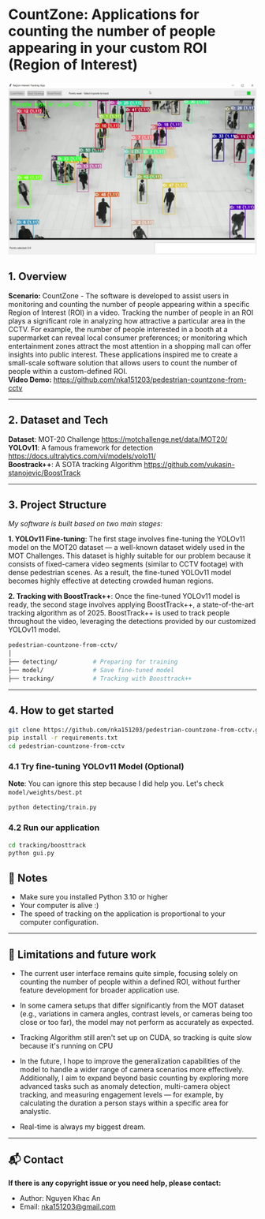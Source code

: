 # CountZone: Applications for counting the number of people appearing in your custom ROI (Region of Interest)
![alt text](demo.png)
## 1. Overview

**Scenario:** CountZone - The software is developed to assist users in monitoring and counting the number of people appearing within a specific Region of Interest (ROI) in a video. Tracking the number of people in an ROI plays a significant role in analyzing how attractive a particular area in the CCTV. For example, the number of people interested in a booth at a supermarket can reveal local consumer preferences; or monitoring which entertainment zones attract the most attention in a shopping mall can offer insights into public interest. These applications inspired me to create a small-scale software solution that allows users to count the number of people within a custom-defined ROI. \
**Video Demo:** https://github.com/nka151203/pedestrian-countzone-from-cctv

---
## 2. Dataset and Tech
**Dataset**: MOT-20 Challenge https://motchallenge.net/data/MOT20/ \
**YOLOv11**: A famous framework for detection https://docs.ultralytics.com/vi/models/yolo11/ \
**Boostrack++**: A SOTA tracking Algorithm https://github.com/vukasin-stanojevic/BoostTrack 

---
## 3. Project Structure
*My software is built based on two main stages:*

**1. YOLOv11 Fine-tuning**: The first stage involves fine-tuning the YOLOv11 model on the MOT20 dataset — a well-known dataset widely used in the MOT Challenges. This dataset is highly suitable for our problem because it consists of fixed-camera video segments (similar to CCTV footage) with dense pedestrian scenes. As a result, the fine-tuned YOLOv11 model becomes highly effective at detecting crowded human regions.

**2. Tracking with BoostTrack++**: Once the fine-tuned YOLOv11 model is ready, the second stage involves applying BoostTrack++, a state-of-the-art tracking algorithm as of 2025. BoostTrack++ is used to track people throughout the video, leveraging the detections provided by our customized YOLOv11 model.  

```bash
pedestrian-countzone-from-cctv/
│
├── detecting/          # Preparing for training
├── model/              # Save fine-tuned model 
├── tracking/           # Tracking with Boosttrack++
```
---
## 4. How to get started

```bash
git clone https://github.com/nka151203/pedestrian-countzone-from-cctv.git
pip install -r requirements.txt
cd pedestrian-countzone-from-cctv
```

### 4.1 Try fine-tuning YOLOv11 Model (Optional)
**Note**: You can ignore this step because I did help you. Let's check `model/weights/best.pt`
```bash
python detecting/train.py
```
### 4.2 Run our application 
```bash
cd tracking/boosttrack
python gui.py
```

## 📌 Notes

- Make sure you installed Python 3.10 or higher
- Your computer is alive :)
- The speed of tracking on the application is proportional to your computer configuration.

---
## 🌚 Limitations and future work

- The current user interface remains quite simple, focusing solely on counting the number of people within a defined ROI, without further feature development for broader application use.

- In some camera setups that differ significantly from the MOT dataset (e.g., variations in camera angles, contrast levels, or cameras being too close or too far), the model may not perform as accurately as expected.
- Tracking Algorithm still aren't set up on CUDA, so tracking is quite slow because it's running on CPU

- In the future, I hope to improve the generalization capabilities of the model to handle a wider range of camera scenarios more effectively. Additionally, I aim to expand beyond basic counting by exploring more advanced tasks such as anomaly detection, multi-camera object tracking, and measuring engagement levels — for example, by calculating the duration a person stays within a specific area for analystic.
- Real-time is always my biggest dream.

---

## 📬 Contact
**If there is any copyright issue or you need help, please contact:**
- Author: Nguyen Khac An
- Email: nka151203@gmail.com

